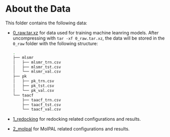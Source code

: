 # About the Data

This folder contains the following data:

- [0_raw.tar.xz](0_raw.tar.xz) for data used for training machine leanring models. After uncompressing with
  `tar -xf 0_raw.tar.xz`, the data will be stored in the `0_raw` folder with the following structure:

  ```bash
  .
  ├── mlsmr
  │   ├── mlsmr_trn.csv
  │   ├── mlsmr_tst.csv
  │   └── mlsmr_val.csv
  ├── pk
  │   ├── pk_trn.csv
  │   ├── pk_tst.csv
  │   └── pk_val.csv
  └── taacf
      ├── taacf_trn.csv
      ├── taacf_tst.csv
      └── taacf_val.csv
  ```

- [1_redocking](1_redocking) for redocking related configurations and results.
- [2_molpal](2_molpal) for MolPAL related configurations and results.
